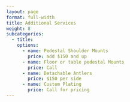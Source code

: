 ```yaml
---
layout: page
format: full-width
title: Additional Services
weight: 8
subcategories:
  - title:
    options:
      - name: Pedestal Shoulder Mounts
        price: add $150 and up
      - name: Floor or table pedestal Mounts
        price: Call
      - name: Detachable Antlers
        price: $150 per side
      - name: Custom Plating
        price: Call for pricing
---
```


